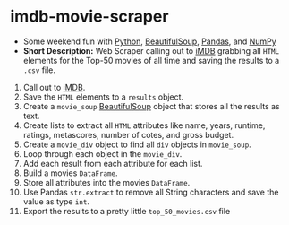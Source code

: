 # imdb-movie-scraper

- Some weekend fun with [Python](https://www.python.org/), [BeautifulSoup](https://www.crummy.com/software/BeautifulSoup/bs4/doc/), [Pandas](https://pandas.pydata.org/), and [NumPy](https://numpy.org/)
- **Short Description:** Web Scraper calling out to [iMDB](imdb.com/search/title/?groups=top_1000&ref_=adv_prv) grabbing all `HTML` elements for the Top-50 movies of all time and saving the results to a `.csv` file.
 
 1. Call out to [iMDB](imdb.com/search/title/?groups=top_1000&ref_=adv_prv).
 2. Save the `HTML` elements to a `results` object.
 3. Create a `movie_soup` [BeautifulSoup](https://www.crummy.com/software/BeautifulSoup/bs4/doc/) object that stores all the results as text.
 4. Create lists to extract all `HTML` attributes like name, years, runtime, ratings, metascores, number of cotes, and gross budget.
 5. Create a `movie_div` object to find all `div` objects in `movie_soup`.
 6. Loop through each object in the `movie_div`.
 7. Add each result from each attribute for each list.
 8. Build a movies `DataFrame`.
 9. Store all attributes into the movies `DataFrame`.
 10. Use Pandas `str.extract` to remove all String characters and save the value as type `int`.
 11. Export the results to a pretty little `top_50_movies.csv` file
